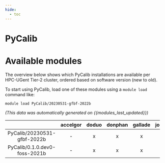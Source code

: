```yaml
---
hide:
  - toc
---
```


PyCalib
=======

# Available modules


The overview below shows which PyCalib installations are available per HPC-UGent Tier-2 cluster, ordered based on software version (new to old).

To start using PyCalib, load one of these modules using a `module load` command like:

```shell
module load PyCalib/20230531-gfbf-2022b
```

*(This data was automatically generated on {{modules_last_updated}})*  

| |accelgor|doduo|donphan|gallade|joltik|shinx|
| :---: | :---: | :---: | :---: | :---: | :---: | :---: |
|PyCalib/20230531-gfbf-2022b|-|x|x|x|-|-|
|PyCalib/0.1.0.dev0-foss-2021b|-|x|x|x|-|-|
